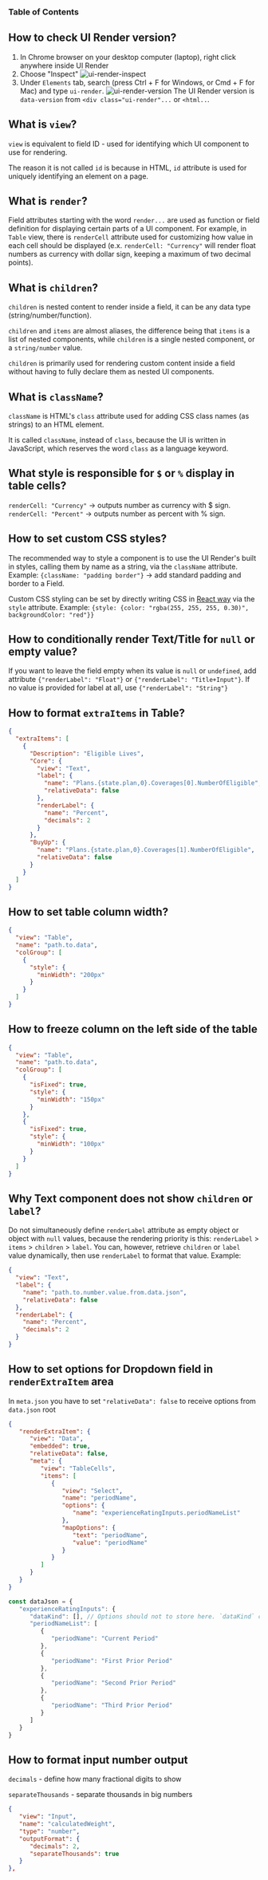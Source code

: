 ### Table of Contents

## How to check UI Render version?

1. In Chrome browser on your desktop computer (laptop), right click anywhere inside UI Render
2. Choose "Inspect"
   ![ui-render-inspect](/ui-render/static/images/ui-render-inspect.png)
3. Under `Elements` tab, search (press Ctrl + F for Windows, or Cmd + F for Mac) and type `ui-render`.
   ![ui-render-version](/ui-render/static/images/ui-render-version.png)
   The UI Render version is `data-version` from `<div class="ui-render"...` or `<html..`.

## What is `view`?

`view` is equivalent to field ID - used for identifying which UI component to use for rendering.

The reason it is not called `id` is because in HTML, `id` attribute is used for uniquely identifying an element on a
page.

## What is `render`?

Field attributes starting with the word `render...` are used as function or field definition for displaying certain
parts of a UI component. For example, in `Table` view, there is `renderCell` attribute used for customizing how value in
each cell should be displayed (e.x. `renderCell: "Currency"` will render float numbers as currency with dollar sign,
keeping a maximum of two decimal points).

## What is `children`?

`children` is nested content to render inside a field, it can be any data type (string/number/function).

`children` and `items` are almost aliases, the difference being that `items` is a list of nested components,
while `children` is a single nested component, or a `string/number` value.

`children` is primarily used for rendering custom content inside a field without having to fully declare them as nested
UI components.

## What is `className`?

`className` is HTML's `class` attribute used for adding CSS class names (as strings) to an HTML element.

It is called `className`, instead of `class`, because the UI is written in JavaScript, which reserves the word `class`
as a language keyword.

## What style is responsible for `$` or `%` display in table cells?

`renderCell: "Currency"` -> outputs number as currency with $ sign.
`renderCell: "Percent"` -> outputs number as percent with % sign.

## How to set custom CSS styles?

The recommended way to style a component is to use the UI Render's built in styles, calling them by name as a string,
via the `className` attribute.
Example: `{className: "padding border"}` -> add standard padding and border to a Field.

Custom CSS styling can be set by directly writing CSS in [React way](https://reactjs.org/docs/faq-styling.html) via
the `style` attribute.
Example: `{style: {color: "rgba(255, 255, 255, 0.30)", backgroundColor: "red"}}`

## How to conditionally render Text/Title for `null` or empty value?

If you want to leave the field empty when its value is `null` or `undefined`, add attribute `{"renderLabel": "Float"}`
or `{"renderLabel": "Title+Input"}`.
If no value is provided for label at all, use `{"renderLabel": "String"}`

## How to format `extraItems` in Table?

```json
{
  "extraItems": [
    {
      "Description": "Eligible Lives",
      "Core": {
        "view": "Text",
        "label": {
          "name": "Plans.{state.plan,0}.Coverages[0].NumberOfEligible",
          "relativeData": false
        },
        "renderLabel": {
          "name": "Percent",
          "decimals": 2
        }
      },
      "BuyUp": {
        "name": "Plans.{state.plan,0}.Coverages[1].NumberOfEligible",
        "relativeData": false
      }
    }
  ]
}
```

## How to set table column width?

```json
{
  "view": "Table",
  "name": "path.to.data",
  "colGroup": [
    {
      "style": {
        "minWidth": "200px"
      }
    }
  ]
}
```

## How to freeze column on the left side of the table

```json
{
  "view": "Table",
  "name": "path.to.data",
  "colGroup": [
    {
      "isFixed": true,
      "style": {
        "minWidth": "150px"
      }
    },
    {
      "isFixed": true,
      "style": {
        "minWidth": "100px"
      }
    }
  ]
}
```

## Why Text component does not show `children` or `label`?

Do not simultaneously define `renderLabel` attribute as empty object or object with `null` values, because the rendering
priority is this:
`renderLabel` > `items` > `children` > `label`.
You can, however, retrieve `children` or `label` value dynamically, then use `renderLabel` to format that value.
Example:

```json
{
  "view": "Text",
  "label": {
    "name": "path.to.number.value.from.data.json",
    "relativeData": false
  },
  "renderLabel": {
    "name": "Percent",
    "decimals": 2
  }
}
```

## How to set options for Dropdown field in `renderExtraItem` area
In `meta.json` you have to set `"relativeData": false` to receive options from `data.json` root
```json
{
   "renderExtraItem": {
      "view": "Data",
      "embedded": true,
      "relativeData": false,
      "meta": {
         "view": "TableCells",
         "items": [
            {
               "view": "Select",
               "name": "periodName",
               "options": {
                  "name": "experienceRatingInputs.periodNameList"
               },
               "mapOptions": {
                  "text": "periodName",
                  "value": "periodName"
               }
            }
         ]
      }
   }
}
```
```js
const dataJson = {
   "experienceRatingInputs": {
      "dataKind": [], // Options should not to store here. `dataKind` can be epmty
      "periodNameList": [
         {
            "periodName": "Current Period"
         },
         {
            "periodName": "First Prior Period"
         },
         {
            "periodName": "Second Prior Period"
         },
         {
            "periodName": "Third Prior Period"
         }
      ]
   }
}
```

## How to format input number output
`decimals` - define how many fractional digits to show

`separateThousands` - separate thousands in big numbers
```json
{
   "view": "Input",
   "name": "calculatedWeight",
   "type": "number",
   "outputFormat": {
      "decimals": 2,
      "separateThousands": true
   }
},
```